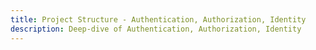```yaml
---
title: Project Structure - Authentication, Authorization, Identity
description: Deep-dive of Authentication, Authorization, Identity
---
```


